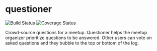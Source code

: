 # questioner
[![Build Status](https://travis-ci.org/wangonya/questioner.svg?branch=develop)](https://travis-ci.org/wangonya/questioner)
[![Coverage Status](https://coveralls.io/repos/github/wangonya/questioner/badge.svg?branch=bg-fix-travis-163085391)](https://coveralls.io/github/wangonya/questioner?branch=bg-fix-travis-163085391)

Crowd-source questions for a meetup. Questioner helps the meetup organizer prioritize questions to be answered. Other users can vote on asked questions and they bubble to the top or bottom of the log.
